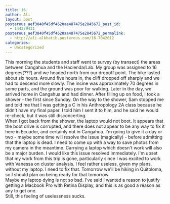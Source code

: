 ```yaml
---
title: 16.
author: Ali
layout: post
posterous_aef3040f45df4620aa487475e2845672_post_id:
  - 144379431
posterous_aef3040f45df4620aa487475e2845672_permalink:
  - http://ali-alkhatib.posterous.com/16-7042012
categories:
  - Uncategorized
---
```

This morning the students and staff went to survey (by transect) the areas between Cangahua and the Hacienda/Lab. My group was assigned to 16 degrees(???) and we headed north from our dropoff point. 
The hike lasted about six hours. Around five hours in, the cliff dropped off sharply and we had to descend more slowly. The incine was approximately 70 degrees in some parts, and the ground was poor for walking. 
Later in the day, we arrived home in Cangahua and had dinner. After filling up on food, I took a shower - the first since Sunday. On the way to the shower, Sam stopped me and told me that I was getting a C in his Anthropology 2A class because he didn't have my final paper. I told him I sent it to him, and he said he would re-check, but it was still disconcerting.  
When I got back from the shower, the laptop would not boot. It appears that the boot drive is corrupted, and there does not appear to be any way to fix it here in Ecuador, and certainly not in Cangahua. I'm going to give it a day or two - maybe some time will resolve the issue (magically) - before admitting that the laptop is dead. 
I need to come up with a way to save photos from my camera in the meantime. Carrying a laptop which doesn't work will also be a major burden. I would like this issue resolved immediately. 
I'm upset that my work from this trip is gone, particularly since I was excited to work with Vanessa on cluster analysis. I feel rather useless, given my plans, without my laptop. I need to fix that. 
Tomorrow we'll be hiking in Quitoloma, so I should plan on being ready for that tomorrow.  
Maybe my laptop dying is not so bad. I've said I wanted a reason to justify getting a Macbook Pro with Retina Display, and this is as good a reason as any to get one.  
Still, this feeling of uselessness sucks.
